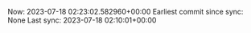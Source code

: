 Now: 2023-07-18 02:23:02.582960+00:00 Earliest commit since sync: None Last sync: 2023-07-18 02:10:01+00:00

